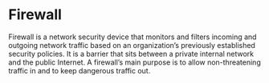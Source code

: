# Firewall
Firewall is a network security device that monitors and filters incoming and outgoing network traffic based on an organization’s previously established security policies. It is a barrier that sits between a private internal network and the public Internet. A firewall’s main purpose is to allow non-threatening traffic in and to keep dangerous traffic out.